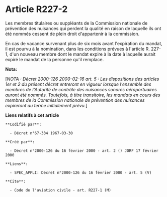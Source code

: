 # Article R227-2

Les membres titulaires ou suppléants de la Commission nationale de prévention des nuisances qui perdent la qualité en raison
de laquelle ils ont été nommés cessent de plein droit d'appartenir à la commission.

En cas de vacance survenant plus de six mois avant l'expiration du mandat, il est pourvu à la nomination, dans les conditions
prévues à l'article R. 227-1, d'un nouveau membre dont le mandat expire à la date à laquelle aurait expiré le mandat de la
personne qu'il remplace.

**Nota:**

[*NOTA : Décret 2000-126 2000-02-16 art. 5 : Les dispositions des articles 1er et 2 du présent décret entreront en vigueur
lorsque l'ensemble des membres de l'Autorité de contrôle des nuisances sonores aéroportuaires auront été nommés. Toutefois, à
titre transitoire, les mandats en cours des membres de la Commission nationale de prévention des nuisances expireront au
terme initialement prévu.*]

**Liens relatifs à cet article**

	**Codifié par**:

	  - Décret n°67-334 1967-03-30

	**Créé par**:

	  - Décret n°2000-126 du 16 février 2000 - art. 2 () JORF 17 février 2000

	**Liens**:

	  - SPEC_APPLI: Décret n°2000-126 du 16 février 2000 - art. 5 (V)

	**Cite**:

	  - Code de l'aviation civile - art. R227-1 (M)
